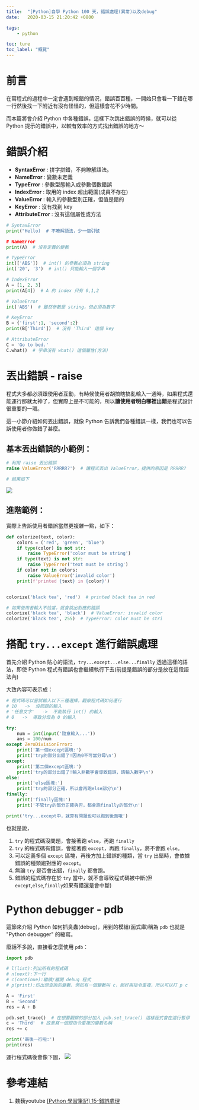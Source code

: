 ```yaml
---
title:  "[Python]自學 Python 100 天，錯誤處理(異常)以及debug"
date:   2020-03-15 21:20:42 +0800

tags:
    - python

toc: ture
toc_label: "概覽"
---
```


# 前言
在寫程式的過程中一定會遇到報錯的情況，錯誤百百種，一開始只會看一下錯在哪一行然後找一下附近有沒有怪怪的，但這樣會花不少時間。

而本篇將會介紹 Python 中各種錯誤，這樣下次跳出錯誤的時候，就可以從 Python 提示的錯誤中，以較有效率的方式找出錯誤的地方～

# 錯誤介紹
* **SyntaxError** : 拼字拼錯，不夠瞭解語法。
* **NameError** : 變數未定義
* **TypeError** : 參數型態輸入或參數個數錯誤
* **IndexError** : 取用的 index 超出範圍(成員不存在)
* **ValueError** : 輸入的參數型別正確，但值是錯的
* **KeyError** : 沒有找到 key
* **AttributeError** : 沒有這個屬性或方法

```python
# SyntaxError
print("Hello)  # 不瞭解語法，少一個引號

# NameError
print(A)  # 沒有定義的變數

# TypeError
int(['ABS'])  # int() 的參數必須為 string
int('20', '3')  # int() 只能輸入一個字串

# IndexError
A = [1, 2, 3]
print(A[4])  # A 的 index 只有 0,1,2

# ValueError
int('ABS')  # 雖然參數是 string，但必須為數字

# KeyError
B = {'first':1, 'second':2}
print(B['Third'])  # 沒有 'Third' 這個 key

# AttributeError
C = 'Go to bed.'
C.what()  # 字串沒有 what() 這個屬性(方法)
```

# 丟出錯誤 - raise
程式大多都必須跟使用者互動，有時候使用者胡搞瞎搞亂輸入一通時，如果程式還能運行那就太神了，但實際上是不可能的，所以**讓使用者明白哪裡出錯**是程式設計很重要的一環。

這一小節介紹如何丟出錯誤，就像 Python 告訴我們各種錯誤一樣，我們也可以告訴使用者你做錯了甚麼。

## 基本丟出錯誤的小範例：
```python
# 利用 raise 丟出錯誤
raise ValueError('RRRRR?')  # 讓程式丟出 ValueError，提供的原因是 RRRRR?

# 結果如下
```
![](https://i.imgur.com/Jko86FG.png)


## 進階範例：
實際上告訴使用者錯誤當然更複雜一點，如下：

```python
def colorize(text, color):
    colors = ('red', 'green', 'blue')
    if type(color) is not str:
        raise TypeError('color must be string')
    if type(text) is not str:
        raise TypeError('text must be string')
    if color not in colors:
        raise ValueError('invalid color')
    print(f'printed {text} in {color}')


colorize('black tea', 'red')  # printed black tea in red

# 如果使用者輸入不恰當，就會跳出對應的錯誤
colorize('black tea', 'black')  # ValueError: invalid color
colorize('black tea', 255)  # TypeError: color must be stri
```

# 搭配 `try...except` 進行錯誤處理
首先介紹 Python 貼心的語法，`try...except...else...finally`
透過這樣的語法，即使 Python 程式有錯誤也會繼續執行下去(前提是錯誤的部分是放在這段語法內)

大致內容可表示成：
```python
# 程式碼可以嘗試輸入以下三種選擇，觀察程式碼如何運行
# 10   ->  沒問題的輸入
# '任意文字'   ->  不能執行 int() 的輸入
# 0   ->  導致分母為 0 的輸入

try:
    num = int(input('隨意輸入...'))
    ans = 100/num
except ZeroDivisionError:
    print('第一個except區塊:')
    print('try的部分出錯了!因為0不可當分母\n')
except:
    print('第二個except區塊:')
    print('try的部分出錯了!輸入非數字會導致錯誤，請輸入數字\n')
else:
    print('else區塊:')
    print('try的部分正確，所以會再跑else部分\n')
finally:
    print('finally區塊:')
    print('不管try的部分正確與否，都會跑finally的部分\n')

print('try...except中，就算有問題也可以跑到後面哦')
```
也就是說，
1. `try` 的程式碼沒問題，會接著跑 `else`，再跑 `finally`
2. `try` 的程式碼有錯誤，會接著跑 `except`，再跑 `finally`，將不會跑 `else`。
3. 可以定義多個 `except` 區塊，再後方加上錯誤的種類，當 `try` 出錯時，會依據錯誤的種類跑對應的 `except`。
4. 無論 `try` 是否會出錯，`finally` 都會跑。
5. 錯誤的程式碼存在於 `try` 當中，就不會導致程式碼被中斷(但`except`,`else`,`finally`如果有錯還是會中斷)

# Python debugger - pdb
這節來介紹 Python 如何抓臭蟲(debug)，用到的模組(函式庫)稱為 `pdb` 也就是 "Python debugger" 的縮寫。

廢話不多說，直接看怎麼使用 `pdb`：
```python
import pdb

# l(list):列出所有的程式碼
# n(next):下一行
# c(continue):繼續/離開 debug 程式
# p(print):印出想查詢的變數，例如有一個變數叫 c，剛好與指令重複，所以可以打 p c

A = 'First'
B = 'Second'
res = A + B

pdb.set_trace()  # 在想要觀察的部分加入 pdb.set_trace() 這樣程式會在這行暫停
c = 'Third'  # 故意寫一個跟指令重複的變數名稱
res += c

print('最後一行啦:')
print(res)

```
運行程式碼後會像下圖，
![](https://i.imgur.com/IcrNum6.png)





# 參考連結
1. 魏蘶youtube [[Python 學習筆記] 15-錯誤處理](https://www.youtube.com/watch?v=LHz_nh9r5Ss&list=PL3VInsFtJyIN6xlIQGaHdWJFGPQSNAIKR&index=9)
